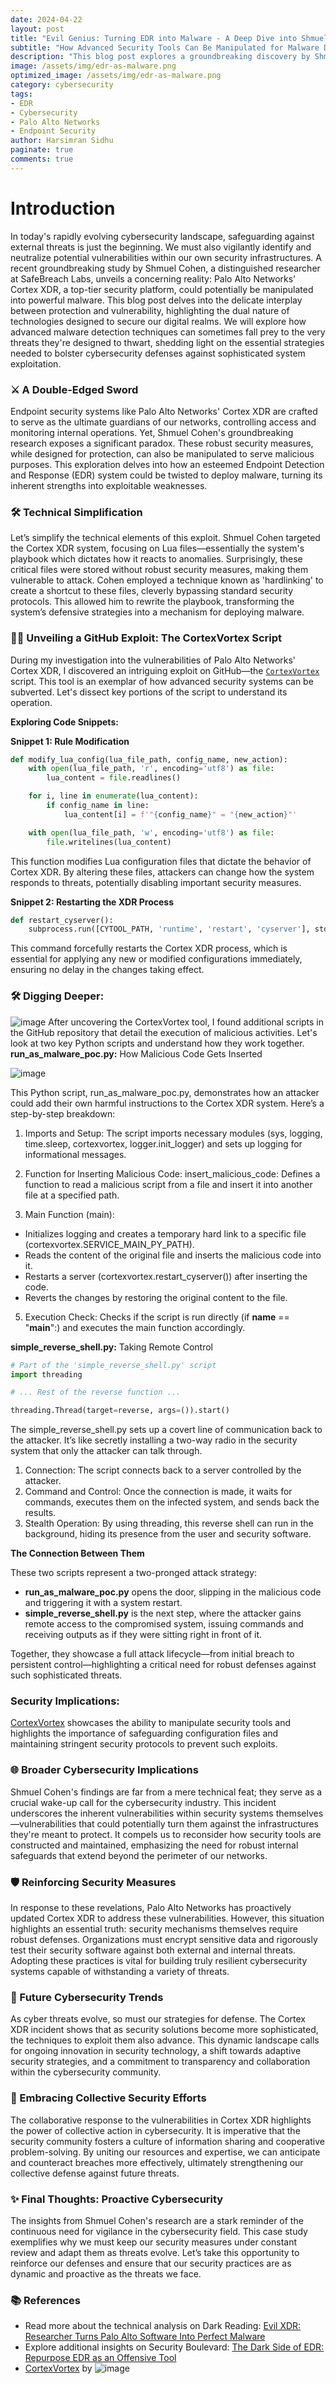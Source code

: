```yaml
---
date: 2024-04-22
layout: post
title: "Evil Genius: Turning EDR into Malware - A Deep Dive into Shmuel Cohen's Cortex XDR Exploit"
subtitle: "How Advanced Security Tools Can Be Manipulated for Malware Deployment"
description: "This blog post explores a groundbreaking discovery by Shmuel Cohen at SafeBreach Labs, where Palo Alto Networks' Cortex XDR, a leading EDR platform, was turned into a tool for attackers. Dive into the technical details of the exploit and its implications for cybersecurity."
image: /assets/img/edr-as-malware.png
optimized_image: /assets/img/edr-as-malware.png
category: cybersecurity
tags:
- EDR
- Cybersecurity
- Palo Alto Networks
- Endpoint Security
author: Harsimran Sidhu
paginate: true
comments: true
---
```


# Introduction
In today's rapidly evolving cybersecurity landscape, safeguarding against external threats is just the beginning. We must also vigilantly identify and neutralize potential vulnerabilities within our own security infrastructures. A recent groundbreaking study by Shmuel Cohen, a distinguished researcher at SafeBreach Labs, unveils a concerning reality: Palo Alto Networks' Cortex XDR, a top-tier security platform, could potentially be manipulated into powerful malware. This blog post delves into the delicate interplay between protection and vulnerability, highlighting the dual nature of technologies designed to secure our digital realms. We will explore how advanced malware detection techniques can sometimes fall prey to the very threats they're designed to thwart, shedding light on the essential strategies needed to bolster cybersecurity defenses against sophisticated system exploitation.

### ⚔️ A Double-Edged Sword
Endpoint security systems like Palo Alto Networks' Cortex XDR are crafted to serve as the ultimate guardians of our networks, controlling access and monitoring internal operations. Yet, Shmuel Cohen's groundbreaking research exposes a significant paradox. These robust security measures, while designed for protection, can also be manipulated to serve malicious purposes. This exploration delves into how an esteemed Endpoint Detection and Response (EDR) system could be twisted to deploy malware, turning its inherent strengths into exploitable weaknesses.

### 🛠 Technical Simplification
Let’s simplify the technical elements of this exploit. Shmuel Cohen targeted the Cortex XDR system, focusing on Lua files—essentially the system's playbook which dictates how it reacts to anomalies. Surprisingly, these critical files were stored without robust security measures, making them vulnerable to attack. Cohen employed a technique known as 'hardlinking' to create a shortcut to these files, cleverly bypassing standard security protocols. This allowed him to rewrite the playbook, transforming the system’s defensive strategies into a mechanism for deploying malware.

### 🕵️‍♂️ Unveiling a GitHub Exploit: The CortexVortex Script

During my investigation into the vulnerabilities of Palo Alto Networks' Cortex XDR, I discovered an intriguing exploit on GitHub—the [`CortexVortex`](https://github.com/SafeBreach-Labs/CortexVortex) script. This tool is an exemplar of how advanced security systems can be subverted. Let's dissect key portions of the script to understand its operation.

**Exploring Code Snippets:**

**Snippet 1: Rule Modification**

```python
def modify_lua_config(lua_file_path, config_name, new_action):
    with open(lua_file_path, 'r', encoding='utf8') as file:
        lua_content = file.readlines()

    for i, line in enumerate(lua_content):
        if config_name in line:
            lua_content[i] = f'"{config_name}" = "{new_action}"'

    with open(lua_file_path, 'w', encoding='utf8') as file:
        file.writelines(lua_content)
```

This function modifies Lua configuration files that dictate the behavior of Cortex XDR. By altering these files, attackers can change how the system responds to threats, potentially disabling important security measures.

**Snippet 2: Restarting the XDR Process**

```python
def restart_cyserver():
    subprocess.run([CYTOOL_PATH, 'runtime', 'restart', 'cyserver'], stdout=subprocess.DEVNULL, stderr=subprocess.DEVNULL)
```

This command forcefully restarts the Cortex XDR process, which is essential for applying any new or modified configurations immediately, ensuring no delay in the changes taking effect.

### 🛠 Digging Deeper: 
![image](https://github.com/PKHarsimran/PKHarsimran.github.io/assets/22066581/a42f84be-4c58-4510-9975-7bacfab14ba0)
After uncovering the CortexVortex tool, I found additional scripts in the GitHub repository that detail the execution of malicious activities. Let's look at two key Python scripts and understand how they work together.
**run_as_malware_poc.py:** How Malicious Code Gets Inserted

![image](https://github.com/PKHarsimran/PKHarsimran.github.io/assets/22066581/b498e22f-43c7-4293-8a30-9f92dbbb3314)

This Python script, run_as_malware_poc.py, demonstrates how an attacker could add their own harmful instructions to the Cortex XDR system. Here’s a step-by-step breakdown:

1. Imports and Setup: The script imports necessary modules (sys, logging, time.sleep, cortexvortex, logger.init_logger) and sets up logging for informational messages.

2. Function for Inserting Malicious Code: insert_malicious_code: Defines a function to read a malicious script from a file and insert it into another file at a specified path.

3. Main Function (main):
- Initializes logging and creates a temporary hard link to a specific file (cortexvortex.SERVICE_MAIN_PY_PATH).
- Reads the content of the original file and inserts the malicious code into it.
- Restarts a server (cortexvortex.restart_cyserver()) after inserting the code.
- Reverts the changes by restoring the original content to the file.

5. Execution Check: Checks if the script is run directly (if __name__ == "__main__":) and executes the main function accordingly.

**simple_reverse_shell.py:** Taking Remote Control

```python
# Part of the 'simple_reverse_shell.py' script
import threading

# ... Rest of the reverse function ...

threading.Thread(target=reverse, args=()).start()
```

The simple_reverse_shell.py sets up a covert line of communication back to the attacker. It’s like secretly installing a two-way radio in the security system that only the attacker can talk through.
1. Connection: The script connects back to a server controlled by the attacker.
2. Command and Control: Once the connection is made, it waits for commands, executes them on the infected system, and sends back the results.
3. Stealth Operation: By using threading, this reverse shell can run in the background, hiding its presence from the user and security software.
    
**The Connection Between Them**

These two scripts represent a two-pronged attack strategy:

- **run_as_malware_poc.py** opens the door, slipping in the malicious code and triggering it with a system restart.
- **simple_reverse_shell.py** is the next step, where the attacker gains remote access to the compromised system, issuing commands and receiving outputs as if they were sitting right in front of it.

Together, they showcase a full attack lifecycle—from initial breach to persistent control—highlighting a critical need for robust defenses against such sophisticated threats.

### Security Implications:
[CortexVortex](https://github.com/SafeBreach-Labs/CortexVortex) showcases the ability to manipulate security tools and highlights the importance of safeguarding configuration files and maintaining stringent security protocols to prevent such exploits.

### 🌐 Broader Cybersecurity Implications
Shmuel Cohen's findings are far from a mere technical feat; they serve as a crucial wake-up call for the cybersecurity industry. This incident underscores the inherent vulnerabilities within security systems themselves—vulnerabilities that could potentially turn them against the infrastructures they're meant to protect. It compels us to reconsider how security tools are constructed and maintained, emphasizing the need for robust internal safeguards that extend beyond the perimeter of our networks.

### 🛡️ Reinforcing Security Measures
In response to these revelations, Palo Alto Networks has proactively updated Cortex XDR to address these vulnerabilities. However, this situation highlights an essential truth: security mechanisms themselves require robust defenses. Organizations must encrypt sensitive data and rigorously test their security software against both external and internal threats. Adopting these practices is vital for building truly resilient cybersecurity systems capable of withstanding a variety of threats.

### 🔮 Future Cybersecurity Trends
As cyber threats evolve, so must our strategies for defense. The Cortex XDR incident shows that as security solutions become more sophisticated, the techniques to exploit them also advance. This dynamic landscape calls for ongoing innovation in security technology, a shift towards adaptive security strategies, and a commitment to transparency and collaboration within the cybersecurity community.

### 🤝 Embracing Collective Security Efforts
The collaborative response to the vulnerabilities in Cortex XDR highlights the power of collective action in cybersecurity. It is imperative that the security community fosters a culture of information sharing and cooperative problem-solving. By uniting our resources and expertise, we can anticipate and counteract breaches more effectively, ultimately strengthening our collective defense against future threats.

### ✨ Final Thoughts: Proactive Cybersecurity
The insights from Shmuel Cohen's research are a stark reminder of the continuous need for vigilance in the cybersecurity field. This case study exemplifies why we must keep our security measures under constant review and adapt them as threats evolve. Let’s take this opportunity to reinforce our defenses and ensure that our security practices are as dynamic and proactive as the threats we face.

### 📚 References
- Read more about the technical analysis on Dark Reading: [Evil XDR: Researcher Turns Palo Alto Software Into Perfect Malware](https://www.darkreading.com/application-security/evil-xdr-researcher-turns-palo-alto-software-into-perfect-malware)
- Explore additional insights on Security Boulevard: [The Dark Side of EDR: Repurpose EDR as an Offensive Tool](https://securityboulevard.com/2024/04/the-dark-side-of-edr-repurpose-edr-as-an-offensive-tool/?ref=dailydev)
- [CortexVortex](https://github.com/SafeBreach-Labs/CortexVortex) by ![image](https://github.com/PKHarsimran/PKHarsimran.github.io/assets/22066581/b478b643-f2ec-460d-83c7-0e5c42d5e16d)



